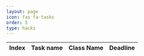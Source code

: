 ```yaml
---
layout: page
icon: fas fa-tasks
order: 5
type: hacks
---
```


<link rel="stylesheet" href="{{site.baseurl}}/assets/css/todo.css" />
<link rel="stylesheet" type="text/css" href="https://cdn.datatables.net/1.13.4/css/jquery.dataTables.min.css">
<script type="text/javascript" language="javascript" src="https://ajax.googleapis.com/ajax/libs/jquery/1.7.1/jquery.min.js"></script>
<script type="text/javascript" language="javascript" src="https://cdn.datatables.net/1.13.4/js/jquery.dataTables.min.js"></script>
<script src="{{site.baseurl}}/assets/js/pages/todo.js"></script>
<body onload="getNewQuote();">
<div id = "quoteDiv">
    <p id="quote"></p>
    <p id="author"></p>
</div>
<div class="table-wrapper background">
    <table id="TODO" class="todo-table">
        <thead>
            <th>Index</th>
            <th>Task name</th>
            <th>Class Name</th>
            <th>Deadline</th>
        </thead>
        <tbody>
        </tbody>
    </table>
</div>



<script>
    var table1 = document.getElementById("TODO").getElementsByTagName('tbody')[0];
    var index_count = 0;
    var index_count = localStorage.getItem("index_count");
    readStorage();
    let table = new DataTable('#TODO');
    table.draw();
</script>
</body>
